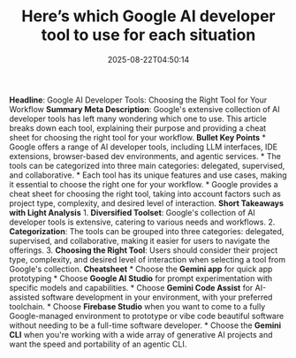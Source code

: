 ﻿---
title: "Here’s which Google AI developer tool to use for each situation"
date: "2025-08-22T04:50:14"
category: "Markets"
summary: ""
slug: "heres which google ai developer tool to use for each situati"
source_urls:
  - "https://cloud.google.com/blog/products/ai-machine-learning/choose-the-right-google-ai-developer-tool-for-your-workflow/"
seo:
  title: "Here’s which Google AI developer tool to use for each situation | Hash n Hedge"
  description: ""
  keywords: ["news", "markets", "brief"]
---
**Headline**: Google AI Developer Tools: Choosing the Right Tool for Your Workflow  **Summary Meta Description**: Google's extensive collection of AI developer tools has left many wondering which one to use. This article breaks down each tool, explaining their purpose and providing a cheat sheet for choosing the right tool for your workflow.  **Bullet Key Points**  *   Google offers a range of AI developer tools, including LLM interfaces, IDE extensions, browser-based dev environments, and agentic services. *   The tools can be categorized into three main categories: delegated, supervised, and collaborative. *   Each tool has its unique features and use cases, making it essential to choose the right one for your workflow. *   Google provides a cheat sheet for choosing the right tool, taking into account factors such as project type, complexity, and desired level of interaction.  **Short Takeaways with Light Analysis**  1.  **Diversified Toolset**: Google's collection of AI developer tools is extensive, catering to various needs and workflows. 2.  **Categorization**: The tools can be grouped into three categories: delegated, supervised, and collaborative, making it easier for users to navigate the offerings. 3.  **Choosing the Right Tool**: Users should consider their project type, complexity, and desired level of interaction when selecting a tool from Google's collection.  **Cheatsheet**  *   Choose the **Gemini app** for quick app prototyping *   Choose **Google AI Studio** for prompt experimentation with specific models and capabilities. *   Choose **Gemini Code Assist** for AI-assisted software development in your environment, with your preferred toolchain. *   Choose **Firebase Studio** when you want to come to a fully Google-managed environment to prototype or vibe code beautiful software without needing to be a full-time software developer. *   Choose the **Gemini CLI** when you're working with a wide array of generative AI projects and want the speed and portability of an agentic CLI. 
